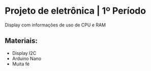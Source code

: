# Projeto de eletrônica | 1º Período

Display com informações de uso de CPU e RAM

## Materiais:
  - Display I2C
  - Arduino Nano
  - Muita fé
